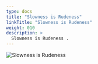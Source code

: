 ```yaml
---
type: docs
title: "Slowness is Rudeness"
linkTitle: "Slowness is Rudeness"
weight: 010
description: >
  Slowness is Rudeness .
---
```


![Slowness is Rudeness](/images/bootcamp-slides/microservices-bootcamp/Slide191.PNG)
